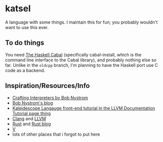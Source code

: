 # katsel

A language with some things.
I maintain this for fun; you probably wouldn't want to use this ever.

## To do things
You need [The Haskell Cabal](https://www.haskell.org/cabal/download.html) (specifically cabal-install, which is the command line interface to the Cabal library), and probably nothing else so far.
Unlike in the `oldcpp` branch, I'm planning to have the Haskell port use C code as a backend.

## Inspiration/Resources/Info
- [Crafting Interpreters by Bob Nystrom](https://craftinginterpreters.com/)
- [Bob Nystrom's blog](https://journal.stuffwithstuff.com/)
- [Kaleidescope Langauge front-end tutorial in the LLVM Documentation Tutorial page thing](https://llvm.org/docs/tutorial/MyFirstLanguageFrontend/index.html)
- [Clang](https://clang.llvm.org/) and [LLVM](https://llvm.org/)
- [Rust](https://rust-lang.org/) and [Rust blog](https://blog.rust-lang.org/)
- [V](https://vlang.io/)
- lots of other places that i forgot to put here
